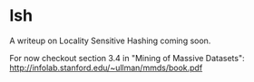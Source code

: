 # lsh

A writeup on Locality Sensitive Hashing coming soon.

For now checkout section 3.4 in "Mining of Massive Datasets": http://infolab.stanford.edu/~ullman/mmds/book.pdf
